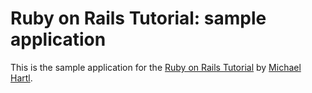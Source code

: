 # Ruby on Rails Tutorial: sample application

This is the sample application for the [Ruby on Rails Tutorial](
http://railstutorial.org/) by [Michael Hartl](http://michaelhartl.com/).
